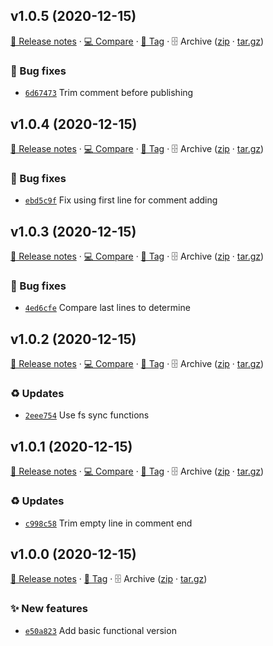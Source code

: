 ## v1.0.5 (2020-12-15)

[📝 Release notes](https://github.com/koj-co/header-comments/releases/tag/v1.0.5) · [💻 Compare](https://github.com/koj-co/header-comments/compare/v1.0.4...v1.0.5) · [🔖 Tag](https://github.com/koj-co/header-comments/tree/v1.0.5) · 🗄️ Archive ([zip](https://github.com/koj-co/header-comments/archive/v1.0.5.zip) · [tar.gz](https://github.com/koj-co/header-comments/archive/v1.0.5.tar.gz))

### 🐛 Bug fixes

- [`6d67473`](https://github.com/koj-co/header-comments/commit/6d67473)  Trim comment before publishing

## v1.0.4 (2020-12-15)

[📝 Release notes](https://github.com/koj-co/header-comments/releases/tag/v1.0.4) · [💻 Compare](https://github.com/koj-co/header-comments/compare/v1.0.3...v1.0.4) · [🔖 Tag](https://github.com/koj-co/header-comments/tree/v1.0.4) · 🗄️ Archive ([zip](https://github.com/koj-co/header-comments/archive/v1.0.4.zip) · [tar.gz](https://github.com/koj-co/header-comments/archive/v1.0.4.tar.gz))

### 🐛 Bug fixes

- [`ebd5c9f`](https://github.com/koj-co/header-comments/commit/ebd5c9f)  Fix using first line for comment adding

## v1.0.3 (2020-12-15)

[📝 Release notes](https://github.com/koj-co/header-comments/releases/tag/v1.0.3) · [💻 Compare](https://github.com/koj-co/header-comments/compare/v1.0.2...v1.0.3) · [🔖 Tag](https://github.com/koj-co/header-comments/tree/v1.0.3) · 🗄️ Archive ([zip](https://github.com/koj-co/header-comments/archive/v1.0.3.zip) · [tar.gz](https://github.com/koj-co/header-comments/archive/v1.0.3.tar.gz))

### 🐛 Bug fixes

- [`4ed6cfe`](https://github.com/koj-co/header-comments/commit/4ed6cfe)  Compare last lines to determine

## v1.0.2 (2020-12-15)

[📝 Release notes](https://github.com/koj-co/header-comments/releases/tag/v1.0.2) · [💻 Compare](https://github.com/koj-co/header-comments/compare/v1.0.1...v1.0.2) · [🔖 Tag](https://github.com/koj-co/header-comments/tree/v1.0.2) · 🗄️ Archive ([zip](https://github.com/koj-co/header-comments/archive/v1.0.2.zip) · [tar.gz](https://github.com/koj-co/header-comments/archive/v1.0.2.tar.gz))

### ♻️ Updates

- [`2eee754`](https://github.com/koj-co/header-comments/commit/2eee754)  Use fs sync functions

## v1.0.1 (2020-12-15)

[📝 Release notes](https://github.com/koj-co/header-comments/releases/tag/v1.0.1) · [💻 Compare](https://github.com/koj-co/header-comments/compare/v1.0.0...v1.0.1) · [🔖 Tag](https://github.com/koj-co/header-comments/tree/v1.0.1) · 🗄️ Archive ([zip](https://github.com/koj-co/header-comments/archive/v1.0.1.zip) · [tar.gz](https://github.com/koj-co/header-comments/archive/v1.0.1.tar.gz))

### ♻️ Updates

- [`c998c58`](https://github.com/koj-co/header-comments/commit/c998c58)  Trim empty line in comment end

## v1.0.0 (2020-12-15)

[📝 Release notes](https://github.com/koj-co/header-comments/releases/tag/v1.0.0) · [🔖 Tag](https://github.com/koj-co/header-comments/tree/v1.0.0) · 🗄️ Archive ([zip](https://github.com/koj-co/header-comments/archive/v1.0.0.zip) · [tar.gz](https://github.com/koj-co/header-comments/archive/v1.0.0.tar.gz))

### ✨ New features

- [`e50a823`](https://github.com/koj-co/header-comments/commit/e50a823)  Add basic functional version

